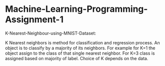 # Machine-Learning-Programming-Assignment-1

K-Nearest-Neighbour-using-MNIST-Dataset:

K Nearest neighbors is method for classification and regression process. An object is to classify by a majority of its neighbors. 
For example for K=1 the object assign to the class of that single nearest neighbor. 
For K=3 class is assigned based on majority of label. 
Choice of K depends on the data.
